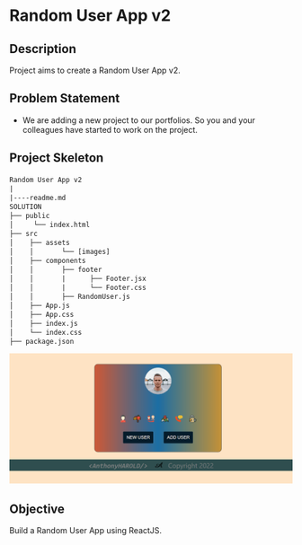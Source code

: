 # Random User App v2    

## Description

Project aims to create a Random User App v2.

## Problem Statement

- We are adding a new project to our portfolios. So you and your colleagues have started to work on the project.

## Project Skeleton

```
Random User App v2     
|
|----readme.md         
SOLUTION
├── public
│     └── index.html
├── src
│    ├── assets
│    │       └── [images]
│    ├── components
│    │       ├── footer
│    │       |      ├── Footer.jsx
│    │       |      └── Footer.css
│    │       ├── RandomUser.js
│    ├── App.js
│    ├── App.css
│    ├── index.js
│    └── index.css
├── package.json
```



![Random User App](random-user-v2.gif)

## Objective

Build a Random User App using ReactJS.
